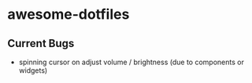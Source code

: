 # awesome-dotfiles

## Current Bugs ##
- spinning cursor on adjust volume / brightness (due to components or widgets)
